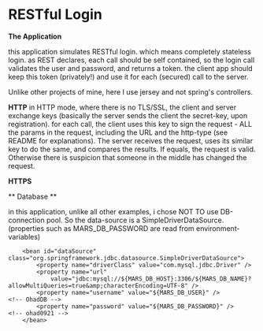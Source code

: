 RESTful Login
===========

**The Application**

this application simulates RESTful login. which means completely stateless login. as REST declares, each call should be self contained,
so the login call validates the user and password, and returns a token. the client app should keep this token (privately!) and 
use it for each (secured) call to the server.

Unlike other projects of mine, here I use jersey and not spring's controllers.

**HTTP**
in HTTP mode, where there is no TLS/SSL, the client and server exchange keys (basically the server 
sends the client the secret-key, upon registration). for each call, the client uses this key to 
sign the request - ALL the params in the request, including the URL and the http-type (see README 
for explanations). The server receives the request, uses its similar key to do the same, and compares
the results. If equals, the request is valid. Otherwise there is suspicion that someone in the middle 
has changed the request.

**HTTPS**


** Database **

in this application, unlike all other examples, i chose NOT TO use DB-connection pool. So the data-source is a SimpleDriverDataSource.
(properties such as MARS_DB_PASSWORD are read from environment-variables)

```
	<bean id="dataSource" class="org.springframework.jdbc.datasource.SimpleDriverDataSource">
		<property name="driverClass" value="com.mysql.jdbc.Driver" />
		<property name="url"
			value="jdbc:mysql://${MARS_DB_HOST}:3306/${MARS_DB_NAME}?allowMultiQueries=true&amp;characterEncoding=UTF-8" />
		<property name="username" value="${MARS_DB_USER}" />		<!-- OhadDB -->
		<property name="password" value="${MARS_DB_PASSWORD}" />	<!-- ohad0921 -->
	</bean>
```

